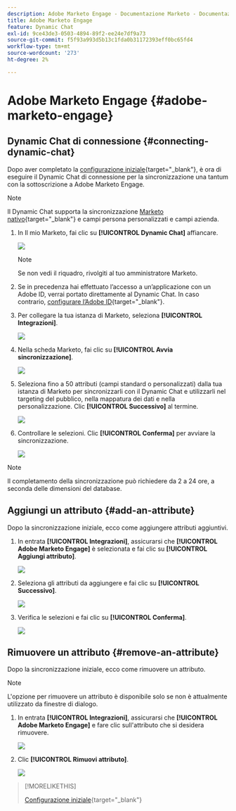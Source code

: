 ```yaml
---
description: Adobe Marketo Engage - Documentazione Marketo - Documentazione del prodotto
title: Adobe Marketo Engage
feature: Dynamic Chat
exl-id: 9ce43de3-0503-4894-89f2-ee24e7df9a73
source-git-commit: f5f93a993d5b13c1fda0b31172393eff0bc65fd4
workflow-type: tm+mt
source-wordcount: '273'
ht-degree: 2%

---
```


# Adobe Marketo Engage {#adobe-marketo-engage}

## Dynamic Chat di connessione {#connecting-dynamic-chat}

Dopo aver completato la [configurazione iniziale](/help/marketo/product-docs/demand-generation/dynamic-chat/setup-and-configuration/initial-setup.md){target="_blank"}, è ora di eseguire il Dynamic Chat di connessione per la sincronizzazione una tantum con la sottoscrizione a Adobe Marketo Engage.

>[!NOTE]
>
>Il Dynamic Chat supporta la sincronizzazione [Marketo nativo](https://developers.marketo.com/rest-api/lead-database/fields/list-of-standard-fields/){target="_blank"} e campi persona personalizzati e campi azienda.

1. In Il mio Marketo, fai clic su **[!UICONTROL Dynamic Chat]** affiancare.

   ![](assets/adobe-marketo-engage-1.png)

   >[!NOTE]
   >
   >Se non vedi il riquadro, rivolgiti al tuo amministratore Marketo.

1. Se in precedenza hai effettuato l’accesso a un’applicazione con un Adobe ID, verrai portato direttamente al Dynamic Chat. In caso contrario, [configurare l’Adobe ID](https://helpx.adobe.com/manage-account/using/create-update-adobe-id.html){target="_blank"}.

1. Per collegare la tua istanza di Marketo, seleziona **[!UICONTROL Integrazioni]**.

   ![](assets/adobe-marketo-engage-2.png)

1. Nella scheda Marketo, fai clic su **[!UICONTROL Avvia sincronizzazione]**.

   ![](assets/adobe-marketo-engage-3.png)

1. Seleziona fino a 50 attributi (campi standard o personalizzati) dalla tua istanza di Marketo per sincronizzarli con il Dynamic Chat e utilizzarli nel targeting del pubblico, nella mappatura dei dati e nella personalizzazione. Clic **[!UICONTROL Successivo]** al termine.

   ![](assets/adobe-marketo-engage-4.png)

1. Controllare le selezioni. Clic **[!UICONTROL Conferma]** per avviare la sincronizzazione.

   ![](assets/adobe-marketo-engage-5.png)

>[!NOTE]
>
>Il completamento della sincronizzazione può richiedere da 2 a 24 ore, a seconda delle dimensioni del database.

## Aggiungi un attributo {#add-an-attribute}

Dopo la sincronizzazione iniziale, ecco come aggiungere attributi aggiuntivi.

1. In entrata **[!UICONTROL Integrazioni]**, assicurarsi che **[!UICONTROL Adobe Marketo Engage]** è selezionata e fai clic su **[!UICONTROL Aggiungi attributo]**.

   ![](assets/adobe-marketo-engage-6.png)

1. Seleziona gli attributi da aggiungere e fai clic su **[!UICONTROL Successivo]**.

   ![](assets/adobe-marketo-engage-7.png)

1. Verifica le selezioni e fai clic su **[!UICONTROL Conferma]**.

   ![](assets/adobe-marketo-engage-8.png)

## Rimuovere un attributo {#remove-an-attribute}

Dopo la sincronizzazione iniziale, ecco come rimuovere un attributo.

>[!NOTE]
>
>L&#39;opzione per rimuovere un attributo è disponibile solo se non è attualmente utilizzato da finestre di dialogo.

1. In entrata **[!UICONTROL Integrazioni]**, assicurarsi che **[!UICONTROL Adobe Marketo Engage]** e fare clic sull&#39;attributo che si desidera rimuovere.

   ![](assets/adobe-marketo-engage-9.png)

1. Clic **[!UICONTROL Rimuovi attributo]**.

   ![](assets/adobe-marketo-engage-10.png)

>[!MORELIKETHIS]
>
>[Configurazione iniziale](/help/marketo/product-docs/demand-generation/dynamic-chat/setup-and-configuration/initial-setup.md){target="_blank"}
